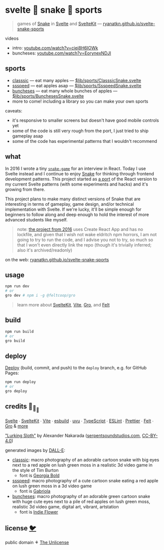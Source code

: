 # svelte 🐍 snake 🐍 sports

> games of [Snake](https://wikipedia.org/wiki/Snake_game)
> in [Svelte](https://github.com/sveltejs/svelte)
> and [SvelteKit](https://github.com/sveltejs/kit) —
> [ryanatkn.github.io/svelte-snake-sports](https://ryanatkn.github.io/svelte-snake-sports)

videos

- intro: [youtube.com/watch?v=ciei8H6IOWk](https://www.youtube.com/watch?v=ciei8H6IOWk)
- buncheses: [youtube.com/watch?v=EorynexNDJI](https://www.youtube.com/watch?v=EorynexNDJI)

## sports

- [classsic](https://ryanatkn.github.io/svelte-snake-sports/classsic) — eat many apples —
  [$lib/sports/ClasssicSnake.svelte](/src/lib/sports/classsic/ClasssicSnake.svelte)
- [ssspeed](https://ryanatkn.github.io/svelte-snake-sports/ssspeed) — eat apples asap —
  [$lib/sports/SsspeedSnake.svelte](/src/lib/sports/ssspeed/SsspeedSnake.svelte)
- [buncheses](https://ryanatkn.github.io/svelte-snake-sports/buncheses) — eat many whole bunches of apples —
  [$lib/sports/BunchesesSnake.svelte](/src/lib/sports/buncheses/BunchesesSnake.svelte)
- more to come! including a library so you can make your own sports

caveats:

- it's responsive to smaller screens but doesn't have good mobile controls yet
- some of the code is still very rough from the port, I just tried to ship gameplay asap
- some of the code has experimental patterns that I wouldn't recommend

## what

In 2016 I wrote a tiny [`snake-game`](https://ryanatkn.github.io/snake-game)
for an interview in React. Today I use Svelte instead and I continue to enjoy
[Snake](https://wikipedia.org/wiki/Snake_game)
for thinking through frontend development patterns.
This project started as
<a href="https://ryanatkn.github.io/svelte-snake-sports/classsic">a port</a>
of the React version to my current Svelte patterns (with some experiments and hacks)
and it's growing from there.

This project plans to make many distinct versions of Snake that are
interesting in terms of gameplay, game design, and/or technical implementation with Svelte.
If we're lucky, it'll be simple enough for beginners to follow along
and deep enough to hold the interest of more advanced students like myself.

> note: [the project from 2016](https://ryanatkn.github.io/snake-game)
> uses Create React App and has no lockfile,
> and given that I wish not wake eldritch npm horrors,
> I am not going to try to run the code, and I advise you not to try,
> so much so that I won't even directly link the repo
> (though it's trivially inferred; also it's archived/readonly)

on the web:
[ryanatkn.github.io/svelte-snake-sports](https://ryanatkn.github.io/svelte-snake-sports)

## usage

```bash
npm run dev
# or
gro dev # npm i -g @feltcoop/gro
```

> learn more about [SvelteKit](https://github.com/sveltejs/kit),
> [Vite](https://github.com/vitejs/vite), [Gro](https://github.com/feltcoop/gro),
> and [Felt](https://github.com/feltcoop/felt)

## build

```bash
npm run build
# or
gro build
```

## deploy

[Deploy](https://github.com/feltcoop/gro/blob/main/src/docs/deploy.md)
(build, commit, and push) to the `deploy` branch, e.g. for GitHub Pages:

```bash
npm run deploy
# or
gro deploy
```

## credits 🐢<sub>🐢</sub><sub><sub>🐢</sub></sub>

[Svelte](https://github.com/sveltejs/svelte) ∙
[SvelteKit](https://github.com/sveltejs/kit) ∙
[Vite](https://github.com/vitejs/vite) ∙
[esbuild](https://github.com/evanw/esbuild) ∙
[uvu](https://github.com/lukeed/uvu) ∙
[TypeScript](https://github.com/microsoft/TypeScript) ∙
[ESLint](https://github.com/eslint/eslint) ∙
[Prettier](https://github.com/prettier/prettier) ∙
[Felt](https://github.com/feltcoop/felt) ∙
[Gro](https://github.com/feltcoop/gro)
& [more](package.json)

["Lurking Sloth"](/src/static/assets/Alexander_Nakarada__Lurking_Sloth.mp3)
by Alexander Nakarada
([serpentsoundstudios.com](https://www.serpentsoundstudios.com/),
[CC-BY-4.0](https://creativecommons.org/licenses/by/4.0/))

generated images by [DALL-E](https://wikipedia.org/wiki/DALL-E):

- [classsic](/src/static/assets/classsic.webp):
  macro photography of an adorable cartoon snake with big eyes next to a red apple on lush green moss in a realistic 3d video game in the style of Tim Burton
  - font is [Georgia Bold](<https://wikipedia.org/wiki/Georgia_(typeface)>)
- [ssspeed](/src/static/assets/ssspeed.webp):
  macro photography of a cute cartoon snake eating a red apple on lush green moss in a 3d video game
  - font is [Gabriola](<https://wikipedia.org/wiki/Gabriola_(typeface)>)
- [buncheses](/src/static/assets/buncheses.webp):
  macro photography of an adorable green cartoon snake with huge cute eyes next to a pile of red apples on lush green moss, realistic 3d video game, digital art, vibrant, artstation
  - font is [Indie Flower](https://fonts.google.com/betterspecimen/Indie+Flower)

## license [🐦](https://wikipedia.org/wiki/Free_and_open-source_software)

public domain ⚘ [The Unlicense](license)
